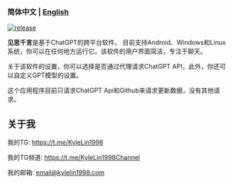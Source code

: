 ### 简体中文 | [English](./README_en.md)

[![release](https://img.shields.io/github/v/release/kylelin1998/See-Think-Say-App)](https://github.com/kylelin1998/See-Think-Say-App/releases/latest)

**见思千言**是基于ChatGPT的跨平台软件。 目前支持Android、Windows和Linux系统，你可以在任何地方运行它。该软件的用户界面简洁，专注于聊天。

关于该软件的设置，你可以选择是否通过代理请求ChatGPT API，此外，你还可以自定义GPT模型的设置。

这个应用程序目前只请求ChatGPT Api和Github来请求更新数据，没有其他请求。

## 关于我
我的TG: https://t.me/KyleLin1998

我的TG频道: https://t.me/KyleLin1998Channel

我的邮箱: email@kylelin1998.com
